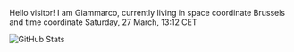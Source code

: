 Hello visitor! I am Giammarco, currently living in space coordinate Brussels and time coordinate Saturday, 27 March, 13:12 CET

![GitHub Stats](https://github-readme-stats.vercel.app/api?username=grcasanova)
